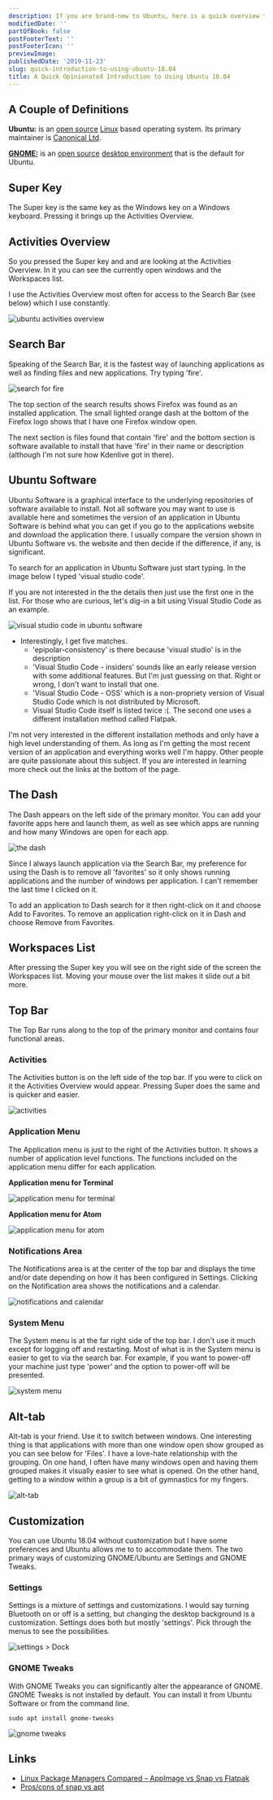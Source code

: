 ```yaml
---
description: If you are brand-new to Ubuntu, here is a quick overview to get you started.
modifiedDate: ''
partOfBook: false
postFooterText: ''
postFooterIcon: ''
previewImage:
publishedDate: '2019-11-23'
slug: quick-introduction-to-using-ubuntu-18.04
title: A Quick Opinionated Introduction to Using Ubuntu 18.04
---
```


## A Couple of Definitions

**Ubuntu:** is an [open source](https://en.wikipedia.org/wiki/Open_source) [Linux](https://en.wikipedia.org/wiki/Linux) based operating system. Its primary maintainer is [Canonical Ltd](https://canonical.com/).

[**GNOME:**](https://www.gnome.org/) is an [open source](https://en.wikipedia.org/wiki/Open_source) [desktop environment](https://en.wikipedia.org/wiki/Desktop_environment) that is the default for Ubuntu.


## Super Key

The Super key is the same key as the Windows key on a Windows keyboard. Pressing it brings up the Activities Overview.


## Activities Overview

So you pressed the Super key and and are looking at the Activities Overview. In it you can see the currently open windows and the Workspaces list.

I use the Activities Overview most often for access to the Search Bar (see below) which I use constantly.

![ubuntu activities overview](media/activities-overview.png)

## Search Bar

Speaking of the Search Bar, it is the fastest way of launching applications as well as finding files and new applications. Try typing 'fire'.

![search for fire](media/search-bar-fire.png)

The top section of the search results shows Firefox was found as an installed application. The small lighted orange dash at the bottom of the Firefox logo shows that I have one Firefox window open.

The next section is files found that contain 'fire' and the bottom section is software available to install that have 'fire' in their name or description (although I'm not sure how Kdenlive got in there).

## Ubuntu Software

Ubuntu Software is a graphical interface to the underlying repositories of software available to install. Not all software you may want to use is available here and sometimes the version of an application in Ubuntu Software is behind what you can get if you go to the applications website and download the application there. I usually compare the version shown in Ubuntu Software vs. the website and then decide if the difference, if any, is significant.

To search for an application in Ubuntu Software just start typing. In the image below I typed 'visual studio code'.

If you are not interested in the the details then just use the first one in the list. For those who are curious, let's dig-in a bit using Visual Studio Code as an example.


![visual studio code in ubuntu software](media/ubuntu-software-vscode.png)


- Interestingly, I get five matches.
  - 'epipolar-consistency' is there because 'visual studio' is in the description
  - 'Visual Studio Code - insiders' sounds like an early release version with some additional features. But I'm just guessing on that. Right or wrong, I don't want to install that one.
  - 'Visual Studio Code - OSS' which is a non-propriety version of Visual Studio Code which is not distributed by Microsoft.
  - Visual Studio Code itself is listed twice :(. The second one uses a different installation method called Flatpak.

I'm not very interested in the different installation methods and only have a high level understanding of them. As long as I'm getting the most recent version of an application and everything works well I'm happy. Other people are quite passionate about this subject. If you are interested in learning more check out the links at the bottom of the page.

## The Dash

The Dash appears on the left side of the primary monitor. You can add your favorite apps here and launch them, as well as see which apps are running and how many Windows are open for each app.

![the dash](media/dash.png)

Since I always launch application via the Search Bar, my preference for using the Dash is to remove all 'favorites' so it only shows running applications and the number of windows per application. I can't remember the last time I clicked on it.

To add an application to Dash search for it then right-click on it and choose Add to Favorites. To remove an application right-click on it in Dash and choose Remove from Favorites.

## Workspaces List

After pressing the Super key you will see on the right side of the screen the Workspaces list. Moving your mouse over the list makes it slide out a bit more.

## Top Bar

The Top Bar runs along to the top of the primary monitor and contains four functional areas.

### Activities

The Activities button is on the left side of the top bar. If you were to click on it the Activities Overview would appear. Pressing Super does the same and is quicker and easier.

![activities](media/activities.png)

### Application Menu

The Application menu is just to the right of the Activities button. It shows a number of application level functions. The functions included on the application menu differ for each application.

**Application menu for Terminal**

![application menu for terminal](media/application-menu-terminal.png)

**Application menu for Atom**

![application menu for atom](media/application-menu-atom.png)

### Notifications Area

The Notifications area is at the center of the top bar and displays the time and/or date depending on how it has been configured in Settings. Clicking on the Notification area shows the notifications and a calendar.

![notifications and calendar](media/notifications-calendar.png)

### System Menu

The System menu is at the far right side of the top bar. I don't use it much except for logging off and restarting. Most of what is in the System menu is easier to get to via the search bar. For example, if you want to power-off your machine just type 'power' and the option to power-off will be presented.

![system menu](media/system-menu.png)

## Alt-tab

Alt-tab is your friend. Use it to switch between windows. One interesting thing is that applications with more than one window open show grouped as you can see below for 'Files'. I have a love-hate relationship with the grouping. On one hand, I often have many windows open and having them grouped makes it visually easier to see what is opened. On the other hand, getting to a window within a group is a bit of gymnastics for my fingers.

![alt-tab](media/alt-tab.png)

## Customization

You can use Ubuntu 18.04 without customization but I have some preferences and Ubuntu allows me to to accommodate them. The two primary ways of customizing GNOME/Ubuntu are Settings and GNOME Tweaks.

### Settings

Settings is a mixture of settings and customizations. I would say turning Bluetooth on or off is a setting, but changing the desktop background is a customization. Settings does both but mostly 'settings'. Pick through the menus to see the possibilities.

![settings > Dock](media/settings.png)

### GNOME Tweaks

With GNOME Tweaks you can significantly alter the appearance of GNOME. GNOME Tweaks is not installed by default. You can install it from Ubuntu Software or from the command line.

```console
sudo apt install gnome-tweaks
```

![gnome tweaks](media/tweaks.png)


## Links
- [Linux Package Managers Compared – AppImage vs Snap vs Flatpak](https://www.ostechnix.com/linux-package-managers-compared-appimage-vs-snap-vs-flatpak/)
- [Pros/cons of snap vs apt](https://www.reddit.com/r/Ubuntu/comments/a364ii/proscons_of_snap_vs_apt/)
